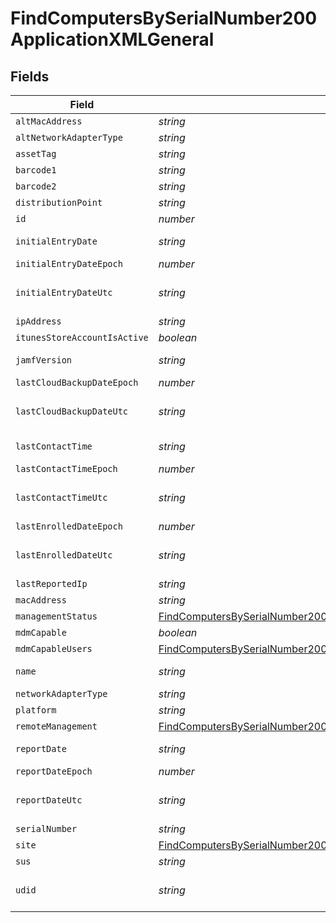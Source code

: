 # FindComputersBySerialNumber200ApplicationXMLGeneral


## Fields

| Field                                                                                                                                                                 | Type                                                                                                                                                                  | Required                                                                                                                                                              | Description                                                                                                                                                           | Example                                                                                                                                                               |
| --------------------------------------------------------------------------------------------------------------------------------------------------------------------- | --------------------------------------------------------------------------------------------------------------------------------------------------------------------- | --------------------------------------------------------------------------------------------------------------------------------------------------------------------- | --------------------------------------------------------------------------------------------------------------------------------------------------------------------- | --------------------------------------------------------------------------------------------------------------------------------------------------------------------- |
| `altMacAddress`                                                                                                                                                       | *string*                                                                                                                                                              | :heavy_minus_sign:                                                                                                                                                    | N/A                                                                                                                                                                   | E0:AC:CB:97:36:G4                                                                                                                                                     |
| `altNetworkAdapterType`                                                                                                                                               | *string*                                                                                                                                                              | :heavy_minus_sign:                                                                                                                                                    | N/A                                                                                                                                                                   | IEEE80211                                                                                                                                                             |
| `assetTag`                                                                                                                                                            | *string*                                                                                                                                                              | :heavy_minus_sign:                                                                                                                                                    | N/A                                                                                                                                                                   |                                                                                                                                                                       |
| `barcode1`                                                                                                                                                            | *string*                                                                                                                                                              | :heavy_minus_sign:                                                                                                                                                    | N/A                                                                                                                                                                   |                                                                                                                                                                       |
| `barcode2`                                                                                                                                                            | *string*                                                                                                                                                              | :heavy_minus_sign:                                                                                                                                                    | N/A                                                                                                                                                                   |                                                                                                                                                                       |
| `distributionPoint`                                                                                                                                                   | *string*                                                                                                                                                              | :heavy_minus_sign:                                                                                                                                                    | N/A                                                                                                                                                                   |                                                                                                                                                                       |
| `id`                                                                                                                                                                  | *number*                                                                                                                                                              | :heavy_minus_sign:                                                                                                                                                    | N/A                                                                                                                                                                   | 1                                                                                                                                                                     |
| `initialEntryDate`                                                                                                                                                    | *string*                                                                                                                                                              | :heavy_minus_sign:                                                                                                                                                    | N/A                                                                                                                                                                   | 2017-07-07 18:37:04                                                                                                                                                   |
| `initialEntryDateEpoch`                                                                                                                                               | *number*                                                                                                                                                              | :heavy_minus_sign:                                                                                                                                                    | N/A                                                                                                                                                                   | 1499470624555                                                                                                                                                         |
| `initialEntryDateUtc`                                                                                                                                                 | *string*                                                                                                                                                              | :heavy_minus_sign:                                                                                                                                                    | N/A                                                                                                                                                                   | 2017-07-07T18:37:04.555-0500                                                                                                                                          |
| `ipAddress`                                                                                                                                                           | *string*                                                                                                                                                              | :heavy_minus_sign:                                                                                                                                                    | N/A                                                                                                                                                                   | 10.1.1.1                                                                                                                                                              |
| `itunesStoreAccountIsActive`                                                                                                                                          | *boolean*                                                                                                                                                             | :heavy_minus_sign:                                                                                                                                                    | N/A                                                                                                                                                                   |                                                                                                                                                                       |
| `jamfVersion`                                                                                                                                                         | *string*                                                                                                                                                              | :heavy_minus_sign:                                                                                                                                                    | N/A                                                                                                                                                                   | 9.99.0-t1494340586                                                                                                                                                    |
| `lastCloudBackupDateEpoch`                                                                                                                                            | *number*                                                                                                                                                              | :heavy_minus_sign:                                                                                                                                                    | N/A                                                                                                                                                                   | 1499470624555                                                                                                                                                         |
| `lastCloudBackupDateUtc`                                                                                                                                              | *string*                                                                                                                                                              | :heavy_minus_sign:                                                                                                                                                    | N/A                                                                                                                                                                   | 2017-07-07T18:37:04.555-0500                                                                                                                                          |
| `lastContactTime`                                                                                                                                                     | *string*                                                                                                                                                              | :heavy_minus_sign:                                                                                                                                                    | N/A                                                                                                                                                                   | 2017-07-07 18:37:04                                                                                                                                                   |
| `lastContactTimeEpoch`                                                                                                                                                | *number*                                                                                                                                                              | :heavy_minus_sign:                                                                                                                                                    | N/A                                                                                                                                                                   | 1499470624555                                                                                                                                                         |
| `lastContactTimeUtc`                                                                                                                                                  | *string*                                                                                                                                                              | :heavy_minus_sign:                                                                                                                                                    | N/A                                                                                                                                                                   | 2017-07-07T18:37:04.555-0500                                                                                                                                          |
| `lastEnrolledDateEpoch`                                                                                                                                               | *number*                                                                                                                                                              | :heavy_minus_sign:                                                                                                                                                    | N/A                                                                                                                                                                   | 1499470624555                                                                                                                                                         |
| `lastEnrolledDateUtc`                                                                                                                                                 | *string*                                                                                                                                                              | :heavy_minus_sign:                                                                                                                                                    | N/A                                                                                                                                                                   | 2017-07-07T18:37:04.555-0500                                                                                                                                          |
| `lastReportedIp`                                                                                                                                                      | *string*                                                                                                                                                              | :heavy_minus_sign:                                                                                                                                                    | N/A                                                                                                                                                                   | 192.0.0.1                                                                                                                                                             |
| `macAddress`                                                                                                                                                          | *string*                                                                                                                                                              | :heavy_minus_sign:                                                                                                                                                    | N/A                                                                                                                                                                   | E0:AC:CB:97:36:G4                                                                                                                                                     |
| `managementStatus`                                                                                                                                                    | [FindComputersBySerialNumber200ApplicationXMLGeneralManagementStatus](../../models/operations/findcomputersbyserialnumber200applicationxmlgeneralmanagementstatus.md) | :heavy_minus_sign:                                                                                                                                                    | N/A                                                                                                                                                                   |                                                                                                                                                                       |
| `mdmCapable`                                                                                                                                                          | *boolean*                                                                                                                                                             | :heavy_minus_sign:                                                                                                                                                    | N/A                                                                                                                                                                   |                                                                                                                                                                       |
| `mdmCapableUsers`                                                                                                                                                     | [FindComputersBySerialNumber200ApplicationXMLGeneralMdmCapableUsers](../../models/operations/findcomputersbyserialnumber200applicationxmlgeneralmdmcapableusers.md)   | :heavy_minus_sign:                                                                                                                                                    | N/A                                                                                                                                                                   |                                                                                                                                                                       |
| `name`                                                                                                                                                                | *string*                                                                                                                                                              | :heavy_minus_sign:                                                                                                                                                    | Name of computer                                                                                                                                                      | Admins iMac                                                                                                                                                           |
| `networkAdapterType`                                                                                                                                                  | *string*                                                                                                                                                              | :heavy_minus_sign:                                                                                                                                                    | N/A                                                                                                                                                                   | Ethernet                                                                                                                                                              |
| `platform`                                                                                                                                                            | *string*                                                                                                                                                              | :heavy_minus_sign:                                                                                                                                                    | N/A                                                                                                                                                                   | Mac                                                                                                                                                                   |
| `remoteManagement`                                                                                                                                                    | [FindComputersBySerialNumber200ApplicationXMLGeneralRemoteManagement](../../models/operations/findcomputersbyserialnumber200applicationxmlgeneralremotemanagement.md) | :heavy_minus_sign:                                                                                                                                                    | N/A                                                                                                                                                                   |                                                                                                                                                                       |
| `reportDate`                                                                                                                                                          | *string*                                                                                                                                                              | :heavy_minus_sign:                                                                                                                                                    | N/A                                                                                                                                                                   | 2017-07-07 18:37:04                                                                                                                                                   |
| `reportDateEpoch`                                                                                                                                                     | *number*                                                                                                                                                              | :heavy_minus_sign:                                                                                                                                                    | N/A                                                                                                                                                                   | 1499470624555                                                                                                                                                         |
| `reportDateUtc`                                                                                                                                                       | *string*                                                                                                                                                              | :heavy_minus_sign:                                                                                                                                                    | N/A                                                                                                                                                                   | 2017-07-07T18:37:04.555-0500                                                                                                                                          |
| `serialNumber`                                                                                                                                                        | *string*                                                                                                                                                              | :heavy_minus_sign:                                                                                                                                                    | N/A                                                                                                                                                                   | C02Q7KHTGFWF                                                                                                                                                          |
| `site`                                                                                                                                                                | [FindComputersBySerialNumber200ApplicationXMLGeneralSite](../../models/operations/findcomputersbyserialnumber200applicationxmlgeneralsite.md)                         | :heavy_minus_sign:                                                                                                                                                    | N/A                                                                                                                                                                   |                                                                                                                                                                       |
| `sus`                                                                                                                                                                 | *string*                                                                                                                                                              | :heavy_minus_sign:                                                                                                                                                    | N/A                                                                                                                                                                   |                                                                                                                                                                       |
| `udid`                                                                                                                                                                | *string*                                                                                                                                                              | :heavy_minus_sign:                                                                                                                                                    | N/A                                                                                                                                                                   | 55900BDC-347C-58B1-D249-F32244B11D30                                                                                                                                  |